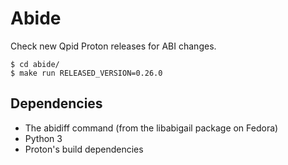 # Abide

Check new Qpid Proton releases for ABI changes.

    $ cd abide/
    $ make run RELEASED_VERSION=0.26.0

## Dependencies

- The abidiff command (from the libabigail package on Fedora)
- Python 3
- Proton's build dependencies

